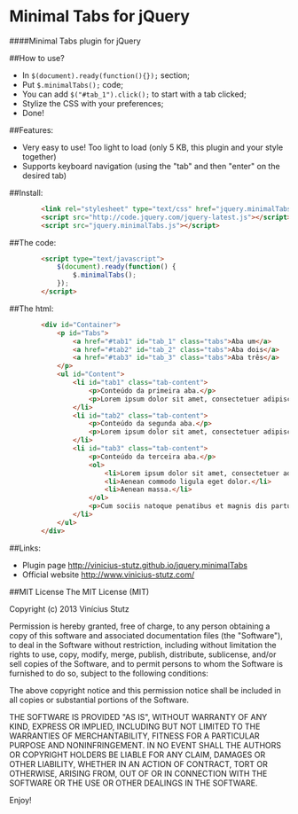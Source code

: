 # Minimal Tabs for jQuery

####Minimal Tabs plugin for jQuery

##How to use?
- In `$(document).ready(function(){});` section;
- Put `$.minimalTabs();` code;
- You can add `$("#tab_1").click();` to start with a tab clicked;
- Stylize the CSS with your preferences;
- Done!

##Features:
- Very easy to use! Too light to load (only 5 KB, this plugin and your style together)
- Supports keyboard navigation (using the "tab" and then "enter" on the desired tab)
 
##Install:
```html
		<link rel="stylesheet" type="text/css" href="jquery.minimalTabs.css" />
		<script src="http://code.jquery.com/jquery-latest.js"></script>
		<script src="jquery.minimalTabs.js"></script>
```
##The code:
```html
		<script type="text/javascript">
			$(document).ready(function() {
				$.minimalTabs();
			});
		</script>
```
##The html:
```html
		<div id="Container">
			<p id="Tabs">
				<a href="#tab1" id="tab_1" class="tabs">Aba um</a>
				<a href="#tab2" id="tab_2" class="tabs">Aba dois</a>
				<a href="#tab3" id="tab_3" class="tabs">Aba três</a>
			</p>
			<ul id="Content">
				<li id="tab1" class="tab-content">
					<p>Conteúdo da primeira aba.</p>
					<p>Lorem ipsum dolor sit amet, consectetuer adipiscing elit. Aenean commodo ligula eget dolor. Aenean massa. Cum sociis natoque penatibus et magnis dis parturient montes, nascetur ridiculus mus.</p>
				</li>
				<li id="tab2" class="tab-content">
					<p>Conteúdo da segunda aba.</p>
					<p>Lorem ipsum dolor sit amet, consectetuer adipiscing elit. Aenean commodo ligula eget dolor. Aenean massa. Cum sociis natoque penatibus et magnis dis parturient montes, nascetur ridiculus mus. Donec quam felis, ultricies nec, pellentesque eu, pretium quis, sem. Nulla consequat massa quis enim.</p>
				</li>
				<li id="tab3" class="tab-content">
					<p>Conteúdo da terceira aba.</p>
					<ol>
						<li>Lorem ipsum dolor sit amet, consectetuer adipiscing elit.</li>
						<li>Aenean commodo ligula eget dolor.</li>
						<li>Aenean massa.</li>
					</ol>
					<p>Cum sociis natoque penatibus et magnis dis parturient montes, nascetur ridiculus mus.</p>
				</li>
			</ul>
		</div>
```
##Links:
- Plugin page <http://vinicius-stutz.github.io/jquery.minimalTabs>
- Official website <http://www.vinicius-stutz.com/>

##MIT License
The MIT License (MIT)

Copyright (c) 2013 Vinícius Stutz

Permission is hereby granted, free of charge, to any person obtaining a copy
of this software and associated documentation files (the "Software"), to deal
in the Software without restriction, including without limitation the rights
to use, copy, modify, merge, publish, distribute, sublicense, and/or sell
copies of the Software, and to permit persons to whom the Software is
furnished to do so, subject to the following conditions:

The above copyright notice and this permission notice shall be included in all
copies or substantial portions of the Software.

THE SOFTWARE IS PROVIDED "AS IS", WITHOUT WARRANTY OF ANY KIND, EXPRESS OR
IMPLIED, INCLUDING BUT NOT LIMITED TO THE WARRANTIES OF MERCHANTABILITY,
FITNESS FOR A PARTICULAR PURPOSE AND NONINFRINGEMENT. IN NO EVENT SHALL THE
AUTHORS OR COPYRIGHT HOLDERS BE LIABLE FOR ANY CLAIM, DAMAGES OR OTHER
LIABILITY, WHETHER IN AN ACTION OF CONTRACT, TORT OR OTHERWISE, ARISING FROM,
OUT OF OR IN CONNECTION WITH THE SOFTWARE OR THE USE OR OTHER DEALINGS IN THE
SOFTWARE.

Enjoy!
